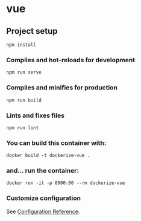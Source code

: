# vue

## Project setup
```
npm install
```

### Compiles and hot-reloads for development
```
npm run serve
```

### Compiles and minifies for production
```
npm run build
```

### Lints and fixes files
```
npm run lint
```
### You can build this container with:
```
docker build -t dockerize-vue .
```
### and… run the container:
```
docker run -it -p 8000:80 --rm dockerize-vue
```

### Customize configuration
See [Configuration Reference](https://cli.vuejs.org/config/).


